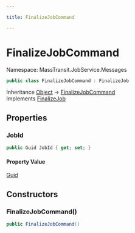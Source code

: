 ```yaml
---

title: FinalizeJobCommand

---
```


# FinalizeJobCommand

Namespace: MassTransit.JobService.Messages

```csharp
public class FinalizeJobCommand : FinalizeJob
```

Inheritance [Object](https://learn.microsoft.com/en-us/dotnet/api/system.object) → [FinalizeJobCommand](../masstransit-jobservice-messages/finalizejobcommand)<br/>
Implements [FinalizeJob](../../masstransit-abstractions/masstransit-contracts-jobservice/finalizejob)

## Properties

### **JobId**

```csharp
public Guid JobId { get; set; }
```

#### Property Value

[Guid](https://learn.microsoft.com/en-us/dotnet/api/system.guid)<br/>

## Constructors

### **FinalizeJobCommand()**

```csharp
public FinalizeJobCommand()
```
